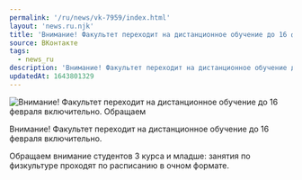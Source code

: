 ```yaml
---
permalink: '/ru/news/vk-7959/index.html'
layout: 'news.ru.njk'
title: 'Внимание! Факультет переходит на дистанционное обучение до 16 февраля включительно'
source: ВКонтакте
tags:
  - news_ru
description: 'Внимание! Факультет переходит на дистанционное обучение до 16 февраля включительно'
updatedAt: 1643801329
---
```

![Внимание! Факультет переходит на дистанционное обучение до 16 февраля включительно. Обращаем](https://sun9-41.userapi.com/sun9-15/impg/p2WfD-2o5h_lRjYmB3T-8iHBh0laqvTDVmV4LA/kQM2BtqcpfI.jpg?size=510x680&quality=95&sign=719c4b21553d750d44b109b17f184480&c_uniq_tag=3ul4ElNVXE4Sggd65ngy74yd5hOVAmmH2ojK2NNyXGs&type=album)

Внимание! Факультет переходит на дистанционное обучение до 16 февраля включительно.

Обращаем внимание студентов 3 курса и младше: занятия по физкультуре проходят по расписанию в очном формате.
